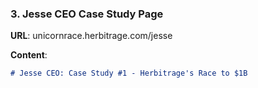 ### 3. Jesse CEO Case Study Page

**URL**: unicornrace.herbitrage.com/jesse

**Content**:
```markdown
# Jesse CEO: Case Study #1 - Herbitrage's Race to $1B
